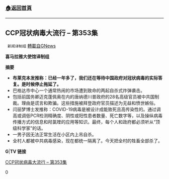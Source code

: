 ###  [:house:返回首頁](https://github.com/ourhimalayas/txt)
---

## CCP冠状病毒大流行 – 第353集
` 新闻译制组` [轉載自GNews](https://gnews.org/zh-hans/801569/)

**喜马拉雅大使馆译制组**



**摘要**

- **布莱克本发推称：已经一年多了，我们还在等待中国政府对冠状病毒的实际答复。是时候停止拖延了。**
- 巴格达市中心一个通常热闹的市场遭到致命的两起自杀式炸弹袭击。
- 包括前国务卿迈克蓬佩奥在内的唐纳德川普政府的28名高级官员被中共国制裁。理由是谎言和欺骗。这些措施被拜登政府官员描述为无益和愤世嫉俗。
- 闫丽梦博士发推称：COVID-19病毒是被设计成能致死且高传染性的。通过调高或调低PCR检测精确度、阴性或阳性患者数量、死亡数字等，以及操纵病毒传播方式的信息和羟氯喹的应用等知识。最终，每个人和政府都必须听从“顶级科学家”的话。
- 一男子因无法正常生活在小区内上吊自杀。
- 全村人都被中共病毒感染，现在都统一隔离了。今天把全村的牲畜全部杀了。


**G**|**TV 链接**

[CCP冠状病毒大流行 – 第353集](https://gtv.org/video/id=600c8771c3245d7c59e6a87f)

0
